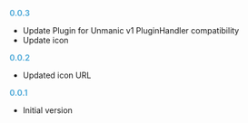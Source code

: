 **<span style="color:#56adda">0.0.3</span>**
- Update Plugin for Unmanic v1 PluginHandler compatibility
- Update icon

**<span style="color:#56adda">0.0.2</span>**
- Updated icon URL

**<span style="color:#56adda">0.0.1</span>**
- Initial version
